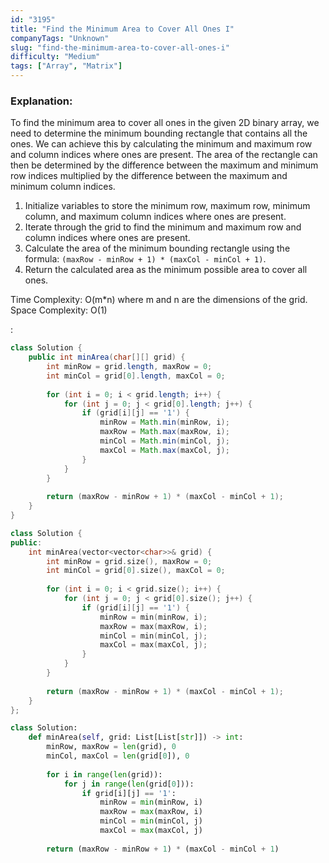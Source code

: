 ```yaml
---
id: "3195"
title: "Find the Minimum Area to Cover All Ones I"
companyTags: "Unknown"
slug: "find-the-minimum-area-to-cover-all-ones-i"
difficulty: "Medium"
tags: ["Array", "Matrix"]
---
```


### Explanation:
To find the minimum area to cover all ones in the given 2D binary array, we need to determine the minimum bounding rectangle that contains all the ones. We can achieve this by calculating the minimum and maximum row and column indices where ones are present. The area of the rectangle can then be determined by the difference between the maximum and minimum row indices multiplied by the difference between the maximum and minimum column indices.

1. Initialize variables to store the minimum row, maximum row, minimum column, and maximum column indices where ones are present.
2. Iterate through the grid to find the minimum and maximum row and column indices where ones are present.
3. Calculate the area of the minimum bounding rectangle using the formula: `(maxRow - minRow + 1) * (maxCol - minCol + 1)`.
4. Return the calculated area as the minimum possible area to cover all ones.

Time Complexity: O(m*n) where m and n are the dimensions of the grid.
Space Complexity: O(1)

:

```java
class Solution {
    public int minArea(char[][] grid) {
        int minRow = grid.length, maxRow = 0;
        int minCol = grid[0].length, maxCol = 0;
        
        for (int i = 0; i < grid.length; i++) {
            for (int j = 0; j < grid[0].length; j++) {
                if (grid[i][j] == '1') {
                    minRow = Math.min(minRow, i);
                    maxRow = Math.max(maxRow, i);
                    minCol = Math.min(minCol, j);
                    maxCol = Math.max(maxCol, j);
                }
            }
        }
        
        return (maxRow - minRow + 1) * (maxCol - minCol + 1);
    }
}
```

```cpp
class Solution {
public:
    int minArea(vector<vector<char>>& grid) {
        int minRow = grid.size(), maxRow = 0;
        int minCol = grid[0].size(), maxCol = 0;
        
        for (int i = 0; i < grid.size(); i++) {
            for (int j = 0; j < grid[0].size(); j++) {
                if (grid[i][j] == '1') {
                    minRow = min(minRow, i);
                    maxRow = max(maxRow, i);
                    minCol = min(minCol, j);
                    maxCol = max(maxCol, j);
                }
            }
        }
        
        return (maxRow - minRow + 1) * (maxCol - minCol + 1);
    }
};
```

```python
class Solution:
    def minArea(self, grid: List[List[str]]) -> int:
        minRow, maxRow = len(grid), 0
        minCol, maxCol = len(grid[0]), 0
        
        for i in range(len(grid)):
            for j in range(len(grid[0])):
                if grid[i][j] == '1':
                    minRow = min(minRow, i)
                    maxRow = max(maxRow, i)
                    minCol = min(minCol, j)
                    maxCol = max(maxCol, j)
        
        return (maxRow - minRow + 1) * (maxCol - minCol + 1)
```